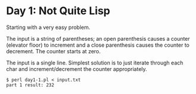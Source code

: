 # Day 1: Not Quite Lisp

Starting with a very easy problem.

The input is a string of parentheses; an open parenthesis causes a counter
(elevator floor) to increment and a close parenthesis causes the counter to
decrement.  The counter starts at zero.

The input is a single line.  Simplest solution is to just iterate through
each char and increment/decrement the counter appropriately.

```
$ perl day1-1.pl < input.txt 
part 1 result: 232
```
